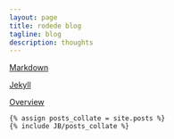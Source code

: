 ```yaml
---
layout: page
title: rodede blog
tagline: blog
description: thoughts
---
```


[Markdown](https://daringfireball.net/projects/markdown/) 

[Jekyll](https://jekyllrb.com/)

[Overview](pages/overview.html)  

    {% assign posts_collate = site.posts %}
    {% include JB/posts_collate %}
